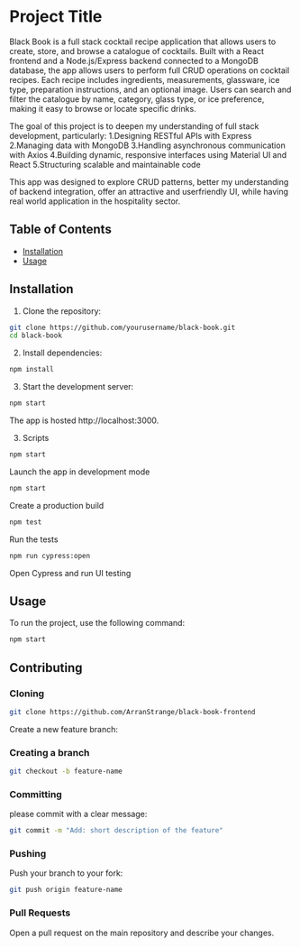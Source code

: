 
# Project Title

Black Book is a full stack cocktail recipe application that allows users to create, store, and browse a catalogue of cocktails. Built with a React frontend and a Node.js/Express backend connected to a MongoDB database, the app allows users to perform full CRUD operations on cocktail recipes.
Each recipe includes ingredients, measurements, glassware, ice type, preparation instructions, and an optional image. Users can search and filter the catalogue by name, category, glass type, or ice preference, making it easy to browse or locate specific drinks.

The goal of this project is to deepen my understanding of full stack development, particularly:
1.Designing RESTful APIs with Express
2.Managing data with MongoDB
3.Handling asynchronous communication with Axios
4.Building dynamic, responsive interfaces using Material UI and React
5.Structuring scalable and maintainable code

This app was designed to explore CRUD patterns, better my understanding of backend integration, offer an attractive and userfriendly UI, while having real world application in the hospitality sector.

## Table of Contents

- [Installation](#installation)
- [Usage](#usage)

## Installation

1. Clone the repository:

```bash
git clone https://github.com/yourusername/black-book.git
cd black-book
```

2. Install dependencies:

```bash
npm install
```

3. Start the development server:

```bash
npm start
```

The app is hosted http://localhost:3000.

3. Scripts

```bash
npm start
```

Launch the app in development mode

```bash
npm start
```

Create a production build

```bash
npm test
```

Run the tests

```bash
npm run cypress:open
```

Open Cypress and run UI testing

## Usage

To run the project, use the following command:

```bash
npm start
```

## Contributing

### Cloning

```bash
git clone https://github.com/ArranStrange/black-book-frontend
```

Create a new feature branch:

### Creating a branch

```bash
git checkout -b feature-name
```

### Committing

please commit with a clear message:

```bash
git commit -m "Add: short description of the feature"
```

### Pushing

Push your branch to your fork:

```bash
git push origin feature-name
```

### Pull Requests

Open a pull request on the main repository and describe your changes.
